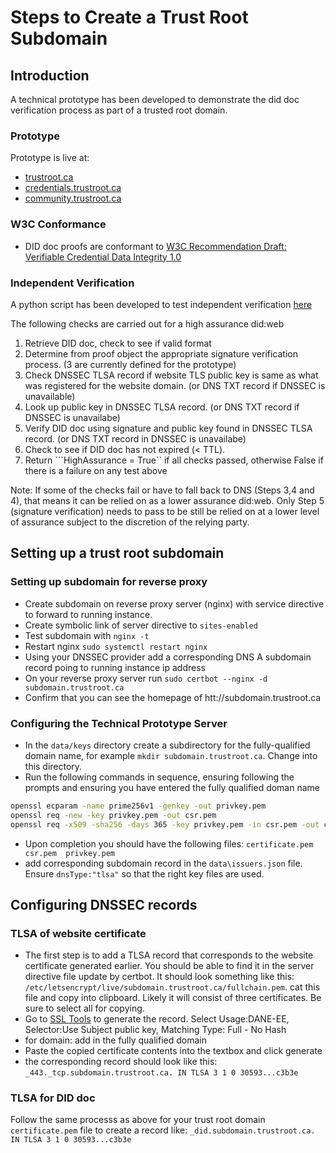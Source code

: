 # Steps to Create a Trust Root Subdomain

## Introduction

A technical prototype has been developed to demonstrate the did doc verification process as part of a trusted root domain.

### Prototype

Prototype is live at:

- [trustroot.ca](https://trustroot.ca)
- [credentials.trustroot.ca](https://credentials.trustroot.ca)
- [community.trustroot.ca](https://community.trustroot.ca)

### W3C Conformance

- DID doc proofs are conformant to [W3C Recommendation Draft: Verifiable Credential Data Integrity 1.0](https://www.w3.org/TR/vc-data-integrity/)

### Independent Verification

A python script has been developed to test independent verification [here](./scripts/verify_did.py)

The following checks are carried out for a high assurance did:web

1. Retrieve DID doc, check to see if valid format
2. Determine from proof object the appropriate signature verification process. (3 are currently defined for the prototype)
3. Check DNSSEC TLSA record if website TLS public key is same as what was registered for the website domain. (or DNS TXT record if DNSSEC is unavailable)
4. Look up public key in DNSSEC TLSA record. (or DNS TXT record if DNSSEC is unavailabe)
5. Verify DID doc using signature and public key found in DNSSEC TLSA record. (or DNS TXT record in DNSSEC is unavailabe)
6. Check to see if DID doc has not expired (< TTL).
7. Return ```HighAssurance = True`` if all checks passed, otherwise False if there is a failure on any test above

Note: If some of the checks fail or have to fall back to DNS (Steps 3,4 and 4), that means it can be relied on as a lower assurance did:web.  Only Step 5 (signature verification) needs to pass to be still be relied on at a lower level of assurance subject to the discretion of the relying party.

## Setting up a trust root subdomain

### Setting up subdomain for reverse proxy

- Create subdomain on reverse proxy server (nginx) with service directive to forward to running instance.
- Create symbolic link of server directive to ```sites-enabled```
- Test subdomain with ```nginx -t```
- Restart nginx ```sudo systemctl restart nginx```
- Using your DNSSEC provider add a corresponding DNS A subdomain record poing to running instance ip address
- On your reverse proxy server run ```sudo certbot --nginx -d subdomain.trustroot.ca```
- Confirm that you can see the homepage of htt://subdomain.trustroot.ca

### Configuring the Technical Prototype Server

- In the ```data/keys``` directory create a subdirectory for the fully-qualified domain name, for example ```mkdir subdomain.trustroot.ca```. Change into this directory.
- Run the following commands in sequence, ensuring following the prompts and ensuring you have entered the fully qualified doman name

```bash
openssl ecparam -name prime256v1 -genkey -out privkey.pem
openssl req -new -key privkey.pem -out csr.pem
openssl req -x509 -sha256 -days 365 -key privkey.pem -in csr.pem -out certificate.pem

```

- Upon completion you should have the following files: ```certificate.pem  csr.pem  privkey.pem```
- add corresponding subdomain record in the ```data\issuers.json``` file. Ensure ```dnsType:"tlsa"``` so that the right key files are used.

## Configuring DNSSEC records

### TLSA of website certificate

- The first step is to add a TLSA record that corresponds to the website certificate generated earlier. You should be able to find it in the server directive file update by certbot. It should look something like this: ```/etc/letsencrypt/live/subdomain.trustroot.ca/fullchain.pem```. cat this file and copy into clipboard. Likely it will consist of three certificates. Be sure to select all for copying.
- Go to [SSL Tools](https://ssl-tools.net/tlsa-generator) to generate the record. Select Usage:DANE-EE, Selector:Use Subject public key, Matching Type: Full - No Hash
- for domain: add in the fully qualified domain
- Paste the copied certificate contents into the textbox and click generate
- the corresponding record should look like this: ```_443._tcp.subdomain.trustroot.ca. IN TLSA 3 1 0 30593...c3b3e```


### TLSA for DID doc

Follow the same processs as above for your trust root domain  ```certificate.pem``` file to create a record like: ```_did.subdomain.trustroot.ca. IN TLSA 3 1 0 30593...c3b3e```
